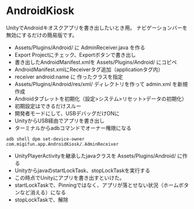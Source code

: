 # AndroidKiosk
UnityでAndroidキオスクアプリを書き出したいとき用。
ナビゲーションバーを無効にするだけの簡易版です。

- Assets/Plugins/Android/ に AdminReceiver.java を作る
- Export Projectにチェック、Exportボタンで書き出し
- 書き出したAndroidManifest.xmlを Assets/Plugins/Android/ にコピペ
- AndroidManifest.xmlにReceiverタグ追加（applicationタグ内）
- receiver android:name に 作ったクラスを指定
- Assets/Plugins/Android/res/xml/ ディレクトリを作って admin.xml を新規作成
- Androidタブレットを初期化（設定>システム>リセット>データの初期化）
- 初期設定はできるだけスルー
- 開発者モードにして、USBデバッグだけONに
- UnityからUSB経由でアプリを書き出し
- ターミナルからadbコマンドでオーナー権限になる
```
adb shell dpm set-device-owner com.migifun.app.AndroidKiosk/.AdminReceiver
```
- UnityPlayerActivityを継承したjavaクラスを Assets/Plugins/Android/ に作る
- UnityからjavaのstartLockTask、stopLockTaskを実行する
- この時点でUnityにアプリを書き出すといけた。
- startLockTaskで、Pinningではなく、アプリが落とせない状況（ホームボタンなど消える）になる
- stopLockTaskで、解除